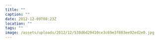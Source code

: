 ```yaml
---
title: ""
caption: ""
date: 2012-12-09T08:23Z
location: ""
tags: ""
image: /assets/uploads/2012/12/538d6d29410ce3c69e3f803ee92ed2e0.jpg
---
```

